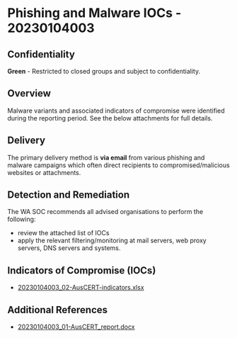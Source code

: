   
# Phishing and Malware IOCs - 20230104003

## Confidentiality
**Green** - Restricted to closed groups and subject to confidentiality.

## Overview
Malware variants and associated indicators of compromise were identified during the reporting period. See the below attachments for full details.

## Delivery
The primary delivery method is **via email** from various phishing and malware campaigns which often direct recipients to compromised/malicious websites or attachments.

## Detection and Remediation
The WA SOC recommends all advised organisations to perform the following:
- review the attached list of IOCs 
- apply the relevant filtering/monitoring at mail servers, web proxy servers, DNS servers and systems.

## Indicators of Compromise (IOCs)
- [20230104003_02-AusCERT-indicators.xlsx](tlp-green/advisories/attachments/20230104003_02-AusCERT-indicators.xlsx)

## Additional References
- [20230104003_01-AusCERT_report.docx](tlp-green/advisories/attachments/20230104003_01-AusCERT_report.docx)
